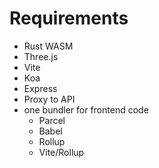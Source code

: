 # Requirements

- Rust WASM
- Three.js
- Vite
- Koa
- Express
- Proxy to API
- one bundler for frontend code
  - Parcel
  - Babel
  - Rollup
  - Vite/Rollup
